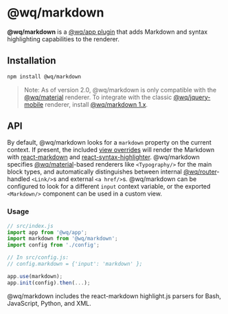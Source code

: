 @wq/markdown
==============

**@wq/markdown** is a [@wq/app plugin][@wq/app] that adds Markdown and syntax highlighting capabilities to the renderer.

## Installation

```bash
npm install @wq/markdown
```

> Note: As of version 2.0, @wq/markdown is only compatible with the [@wq/material] renderer.   To integrate with the classic [@wq/jquery-mobile] renderer, install [@wq/markdown 1.x].

## API

By default, @wq/markdown looks for a `markdown` property on the current context.  If present, the included [view overrides] will render the Markdown with [react-markdown] and [react-syntax-highlighter].  @wq/markdown specifies [@wq/material]-based renderers like `<Typography/>` for the main block types, and automatically distinguishes between internal [@wq/router]-handled `<Link/>`s and external `<a href/>`s.  @wq/markdown can be configured to look for a different `input` context variable, or the exported `<Markdown/>` component can be used in a custom view.

### Usage

```javascript
// src/index.js
import app from '@wq/app';
import markdown from '@wq/markdown';
import config from './config';

// In src/config.js:
// config.markdown = {'input': 'markdown' };

app.use(markdown);
app.init(config).then(...);
```

@wq/markdown includes the react-markdown highlight.js parsers for Bash, JavaScript, Python, and XML.

[@wq/app]: https://wq.io/@wq/app
[@wq/markdown 1.x]: https://github.com/wq/markdown/tree/1.x
[@wq/material]: https://wq.io/@wq/material
[@wq/jquery-mobile]: https://github.com/wq/wq.app/tree/master/packages/jquery-mobile
[react-markdown]: https://github.com/remarkjs/react-markdown
[react-syntax-highlighter]: https://github.com/react-syntax-highlighter/react-syntax-highlighter
[view overrides]: https://github.com/wq/wq.app/tree/master/packages/material
[@wq/router]: https://wq.io/@wq/router
